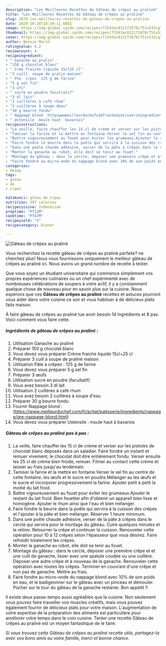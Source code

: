 ```yaml
---
description: "Les Meilleures Recettes de Gâteau de crêpes au praliné"
title: "Les Meilleures Recettes de Gâteau de crêpes au praliné"
slug: 2670-les-meilleures-recettes-de-gateau-de-crepes-au-praline
date: 2020-10-28T18:39:11.660Z
image: https://img-global.cpcdn.com/recipes/f1543ac8121f2670/751x532cq70/gateau-de-crepes-au-praline-photo-principale-de-la-recette.jpg
thumbnail: https://img-global.cpcdn.com/recipes/f1543ac8121f2670/751x532cq70/gateau-de-crepes-au-praline-photo-principale-de-la-recette.jpg
cover: https://img-global.cpcdn.com/recipes/f1543ac8121f2670/751x532cq70/gateau-de-crepes-au-praline-photo-principale-de-la-recette.jpg
author: Bessie Marsh
ratingvalue: 4.2
reviewcount: 4
recipeingredient:
- " Ganache au pralin"
- "150 g chocolat blanc"
- " Crme fraiche liquide 15cl25 cl"
- "3 cuill  soupe de pralin maison"
- " Pte  crpes  125 g de farine"
- "5 g sel fin"
- "3 ufs"
- " sucre en poudre facultatif"
- "3 dl lait"
- "2 cuillères à café rhum"
- "2 cuillères à soupe deau"
- "30 g beurre fondu"
- " Nappage blond  httpswwwmeilleurduchefcomfrachatpatisserieingredientsnappagegrenappageblondhtml"
- " Ustensile  moule haut  bavarois"
recipeinstructions:
- "La veille, faire chauffer les 15 cl de crème et verser sur les pistoles de chocolat blanc déposés dans un saladier. Faire fondre un instant et remuer vivement, le chocolat doit être entièrement fondu. Verser ensuite les 25 cl de crème bien froide, remuer. Filmer au contact cette crème et laisser au frais jusqu&#39;au lendemain."
- "Tamiser la farine et la mettre en fontaine.Verser le sel fin au centre de cette fontaine..les œufs et le sucre en poudre.Mélanger au les œufs et le sucre et incorporer progressivement la farine. Ajouter petit à petit la moitié du lait froid."
- "Battre vigoureusement au fouet pour éviter les grumeaux.Ajouter le restant du lait froid. Bien fouetter afin d&#39;obtenir un appareil bien lisse et homogène. Ajouter le rhum ainsi que l&#39;eau et bien mélanger."
- "Faire fondre le beurre dans la poêle qui servira à la cuisson des crêpes et l&#39;ajouter à la pâte et bien mélanger. Réserver 1 heure minimum."
- "Dans une poêle chaude adhésive, verser de la pâte à crêpes dans le cercle qui servira pour le montage du gâteau. Cuire quelques minutes et le retirer. Retourner la crêpe et continuer la cuisson. Renouveler cette opération pour 10 à 12 crêpes selon l&#39;épaisseur que vous désirez. Faire refroidir totalement les crêpes."
- "Monter la ganache au robot, elle doit se tenir au fouet."
- "Montage du gâteau : dans le cercle, déposer une première crêpe et et une cuill de ganache, lisser avec une spatule coudée ou une cuillère. Déposer une autre crêpe et à nouveau de la ganache. Renouveler cette opération avec toutes les crêpes. Terminer en couvrant d&#39;une crêpe et non pas de ganache. Mettre au frais."
- "Faire fondre au micro-onde du nappage blond avec 10% de son poids en eau, et le badigeonner sur le gâteau avec un pinceau et démouler. Pocher sur le tour du gâteau de la ganache restante. Bon appétit !!"
categories:
- Resep
tags:
- gteau
- de
- crpes

katakunci: gteau de crpes 
nutrition: 297 calories
recipecuisine: Indonesian
preptime: "PT12M"
cooktime: "PT47M"
recipeyield: "2"
recipecategory: Dinner

---
```



![Gâteau de crêpes au praliné](https://img-global.cpcdn.com/recipes/f1543ac8121f2670/751x532cq70/gateau-de-crepes-au-praline-photo-principale-de-la-recette.jpg)

Vous recherchez la recette gâteau de crêpes au praliné parfaite? ne cherchez plus! Nous vous fournissons uniquement le meilleur gâteau de crêpes au praliné ici. Nous avons un grand nombre de recette à tester.

Que vous soyez un étudiant universitaire qui commence simplement vos propres expériences culinaires ou un chef expérimenté avec de nombreuses célébrations de soupers à votre actif, il y a constamment quelque chose de nouveau pour en savoir plus sur la cuisine. Nous espérons que ces <strong> Gâteau de crêpes au praliné </strong> recettes et astuces pourront vous aider dans votre cuisine ce soir et vous habituer à de délicieux plats faits maison.

<!--inarticleads1-->

À faire gâteau de crêpes au praliné tue avoir besoin 14 Ingrédients et 8 pas. Voici comment vous faire cette.

##### Ingrédients de gâteau de crêpes au praliné :

1. Utilisation  Ganache au praliné
1. Préparer 150 g chocolat blanc
1. Vous devez vous préparer  Crème fraiche liquide 15cl+25 cl
1. Préparer 3 cuill à soupe de praliné maison
1. Utilisation  Pâte à crêpes : 125 g de farine
1. Vous devez vous préparer 5 g sel fin
1. Préparer 3 œufs
1. Utilisation  sucre en poudre (facultatif)
1. Vous avez besoin 3 dl lait
1. Utilisation 2 cuillères à café rhum
1. Vous avez besoin 2 cuillères à soupe d&#39;eau
1. Préparer 30 g beurre fondu
1. Fournir  Nappage blond : (https://www.meilleurduchef.com/fr/achat/patisserie/ingredients/nappage/gre-nappage-blond.html)
1. Vous devez vous préparer  Ustensile : moule haut à bavarois




<!--inarticleads2-->

##### Gâteau de crêpes au praliné pas à pas :

1. La veille, faire chauffer les 15 cl de crème et verser sur les pistoles de chocolat blanc déposés dans un saladier. Faire fondre un instant et remuer vivement, le chocolat doit être entièrement fondu. Verser ensuite les 25 cl de crème bien froide, remuer. Filmer au contact cette crème et laisser au frais jusqu&#39;au lendemain.
1. Tamiser la farine et la mettre en fontaine.Verser le sel fin au centre de cette fontaine..les œufs et le sucre en poudre.Mélanger au les œufs et le sucre et incorporer progressivement la farine. Ajouter petit à petit la moitié du lait froid.
1. Battre vigoureusement au fouet pour éviter les grumeaux.Ajouter le restant du lait froid. Bien fouetter afin d&#39;obtenir un appareil bien lisse et homogène. Ajouter le rhum ainsi que l&#39;eau et bien mélanger.
1. Faire fondre le beurre dans la poêle qui servira à la cuisson des crêpes et l&#39;ajouter à la pâte et bien mélanger. Réserver 1 heure minimum.
1. Dans une poêle chaude adhésive, verser de la pâte à crêpes dans le cercle qui servira pour le montage du gâteau. Cuire quelques minutes et le retirer. Retourner la crêpe et continuer la cuisson. Renouveler cette opération pour 10 à 12 crêpes selon l&#39;épaisseur que vous désirez. Faire refroidir totalement les crêpes.
1. Monter la ganache au robot, elle doit se tenir au fouet.
1. Montage du gâteau : dans le cercle, déposer une première crêpe et et une cuill de ganache, lisser avec une spatule coudée ou une cuillère. Déposer une autre crêpe et à nouveau de la ganache. Renouveler cette opération avec toutes les crêpes. Terminer en couvrant d&#39;une crêpe et non pas de ganache. Mettre au frais.
1. Faire fondre au micro-onde du nappage blond avec 10% de son poids en eau, et le badigeonner sur le gâteau avec un pinceau et démouler. Pocher sur le tour du gâteau de la ganache restante. Bon appétit !!




<!--inarticleads1-->

<p>
Il existe deux passe-temps aussi agréables que la cuisine. Non seulement vous pouvez faire travailler vos muscles créatifs, mais vous pouvez également fournir de délicieux plats pour votre maison. L'augmentation de votre expertise de la préparation des aliments est particulière pour améliorer votre temps dans le coin cuisine. Tenter une recette Gâteau de crêpes au praliné est un moyen fantastique de le faire.
</p>

<p>
<i>Si vous trouvez cette Gâteau de crêpes au praliné recette utile, partagez-la avec vos bons amis ou votre famille, merci et bonne chance.</i>
</p>
